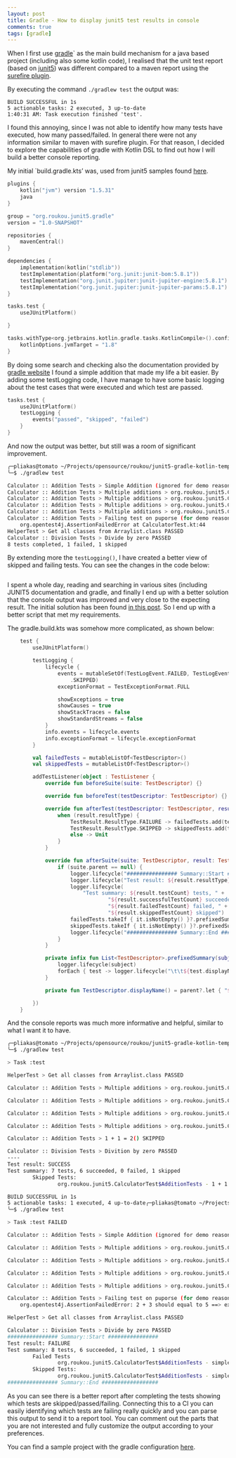```yaml
---
layout: post
title: Gradle - How to display junit5 test results in console
comments: true
tags: [gradle]
---
```


When I first use [gradle](http://gradle.org)` as the main build mechanism for a java based project (including also some kotlin code), I realised that the unit test report (based on [junit5](https://junit.org/junit5/)) was different compared to a maven report using the [surefire plugin](https://maven.apache.org/surefire/maven-surefire-plugin/). 

By executing the command `./gradlew test` the output was:

~~~
BUILD SUCCESSFUL in 1s
5 actionable tasks: 2 executed, 3 up-to-date
1:40:31 AM: Task execution finished 'test'.
~~~

I found this annoying, since I was not able to identify how many tests have executed, how many passed/failed. In general there were not any information similar to maven with surefire plugin. For that reason, I decided to explore the capabilities of gradle with Kotlin DSL to find out how I will build a better console reporting. 

My initial `build.gradle.kts’ was, used from junit5 samples found [here](https://github.com/junit-team/junit5-samples/tree/main/junit5-jupiter-starter-gradle-kotlin).

~~~kotlin
plugins {
    kotlin("jvm") version "1.5.31"
    java
}

group = "org.roukou.junit5.gradle"
version = "1.0-SNAPSHOT"

repositories {
    mavenCentral()
}

dependencies {
    implementation(kotlin("stdlib"))
    testImplementation(platform("org.junit:junit-bom:5.8.1"))
    testImplementation("org.junit.jupiter:junit-jupiter-engine:5.8.1")
    testImplementation("org.junit.jupiter:junit-jupiter-params:5.8.1")
}

tasks.test {
    useJUnitPlatform()

}

tasks.withType<org.jetbrains.kotlin.gradle.tasks.KotlinCompile>().configureEach {
    kotlinOptions.jvmTarget = "1.8"
}
~~~

By doing some search and checking also the documentation provided by [gradle website](https://docs.gradle.org/current/userguide/java_testing.html#using_junit5) I found a simple addition that made my life a bit easier. By adding some testLogging code, I have manage to have some basic logging about the  test cases that were executed and which test are passed. 

~~~kotlin
tasks.test {
    useJUnitPlatform()
    testLogging {
        events("passed", "skipped", "failed")
    }
}
~~~

And now the output was better, but still was a room of significant improvement. 
~~~sh
╭─pliakas@tomato ~/Projects/opensource/roukou/junit5-gradle-kotlin-template 
╰─$ ./gradlew test

Calculator :: Addition Tests > Simple Addition (ignored for demo reasons) SKIPPED
Calculator :: Addition Tests > Multiple additions > org.roukou.junit5.CalculatorTest$AdditionTests.add(int, int, int)[1] PASSED
Calculator :: Addition Tests > Multiple additions > org.roukou.junit5.CalculatorTest$AdditionTests.add(int, int, int)[2] PASSED
Calculator :: Addition Tests > Multiple additions > org.roukou.junit5.CalculatorTest$AdditionTests.add(int, int, int)[3] PASSED
Calculator :: Addition Tests > Multiple additions > org.roukou.junit5.CalculatorTest$AdditionTests.add(int, int, int)[4] PASSED
Calculator :: Addition Tests > Failing test on puporse (for demo reasons FAILED
    org.opentest4j.AssertionFailedError at CalculatorTest.kt:44
HelperTest > Get all classes from Arraylist.class PASSED
Calculator :: Division Tests > Divide by zero PASSED
8 tests completed, 1 failed, 1 skipped
~~~

By extending more the `testLogging()`, I have created a better view of skipped and failing tests. You can see the changes in the code below: 

~~~kotlin

~~~

I spent a whole day, reading and searching in various sites (including JUNIT5 documentation and gradle, and finally I end up with a better solution that the console output was improved and very close to the expecting result. The initial solution has been found [in this post](https://technology.lastminute.com/junit5-kotlin-and-gradle-dsl/). So I end up with a better script that met my requirements.

The gradle.build.kts was somehow more complicated, as shown below: 

~~~kotlin
    test {
        useJUnitPlatform()

        testLogging {
            lifecycle {
                events = mutableSetOf(TestLogEvent.FAILED, TestLogEvent.PASSED, TestLogEvent
                    .SKIPPED)
                exceptionFormat = TestExceptionFormat.FULL

                showExceptions = true
                showCauses = true
                showStackTraces = false
                showStandardStreams = false
            }
            info.events = lifecycle.events
            info.exceptionFormat = lifecycle.exceptionFormat
        }

        val failedTests = mutableListOf<TestDescriptor>()
        val skippedTests = mutableListOf<TestDescriptor>()

        addTestListener(object : TestListener {
            override fun beforeSuite(suite: TestDescriptor) {}

            override fun beforeTest(testDescriptor: TestDescriptor) {}

            override fun afterTest(testDescriptor: TestDescriptor, result: TestResult) {
                when (result.resultType) {
                    TestResult.ResultType.FAILURE -> failedTests.add(testDescriptor)
                    TestResult.ResultType.SKIPPED -> skippedTests.add(testDescriptor)
                    else -> Unit
                }
            }

            override fun afterSuite(suite: TestDescriptor, result: TestResult) {
                if (suite.parent == null) {
                    logger.lifecycle("################ Summary::Start ################")
                    logger.lifecycle("Test result: ${result.resultType}")
                    logger.lifecycle(
                        "Test summary: ${result.testCount} tests, " +
                                "${result.successfulTestCount} succeeded, " +
                                "${result.failedTestCount} failed, " +
                                "${result.skippedTestCount} skipped")
                    failedTests.takeIf { it.isNotEmpty() }?.prefixedSummary("\tFailed Tests")
                    skippedTests.takeIf { it.isNotEmpty() }?.prefixedSummary("\tSkipped Tests:")
                    logger.lifecycle("################ Summary::End ##################")
                }
            }

            private infix fun List<TestDescriptor>.prefixedSummary(subject: String) {
                logger.lifecycle(subject)
                forEach { test -> logger.lifecycle("\t\t${test.displayName()}") }
            }

            private fun TestDescriptor.displayName() = parent?.let { "${it.name} - $name" } ?: "$name"

        })
    }
~~~

And the console reports was much more informative and helpful, similar to what I want it to have. 

~~~sh
╭─pliakas@tomato ~/Projects/opensource/roukou/junit5-gradle-kotlin-template 
╰─$ ./gradlew test

> Task :test

HelperTest > Get all classes from Arraylist.class PASSED

Calculator :: Addition Tests > Multiple additions > org.roukou.junit5.CalculatorTest$AdditionTests.add(int, int, int)[1] PASSED

Calculator :: Addition Tests > Multiple additions > org.roukou.junit5.CalculatorTest$AdditionTests.add(int, int, int)[2] PASSED

Calculator :: Addition Tests > Multiple additions > org.roukou.junit5.CalculatorTest$AdditionTests.add(int, int, int)[3] PASSED

Calculator :: Addition Tests > Multiple additions > org.roukou.junit5.CalculatorTest$AdditionTests.add(int, int, int)[4] PASSED

Calculator :: Addition Tests > 1 + 1 = 2() SKIPPED

Calculator :: Division Tests > Divition by zero PASSED
----
Test result: SUCCESS
Test summary: 7 tests, 6 succeeded, 0 failed, 1 skipped
        Skipped Tests:
                org.roukou.junit5.CalculatorTest$AdditionTests - 1 + 1 = 2()

BUILD SUCCESSFUL in 1s
5 actionable tasks: 1 executed, 4 up-to-date╭─pliakas@tomato ~/Projects/opensource/roukou/junit5-gradle-kotlin-template ‹main*› 
╰─$ ./gradlew test

> Task :test FAILED

Calculator :: Addition Tests > Simple Addition (ignored for demo reasons) SKIPPED

Calculator :: Addition Tests > Multiple additions > org.roukou.junit5.CalculatorTest$AdditionTests.add(int, int, int)[1] PASSED

Calculator :: Addition Tests > Multiple additions > org.roukou.junit5.CalculatorTest$AdditionTests.add(int, int, int)[2] PASSED

Calculator :: Addition Tests > Multiple additions > org.roukou.junit5.CalculatorTest$AdditionTests.add(int, int, int)[3] PASSED

Calculator :: Addition Tests > Multiple additions > org.roukou.junit5.CalculatorTest$AdditionTests.add(int, int, int)[4] PASSED

Calculator :: Addition Tests > Failing test on puporse (for demo reasons FAILED
    org.opentest4j.AssertionFailedError: 2 + 3 should equal to 5 ==> expected: <3> but was: <5>

HelperTest > Get all classes from Arraylist.class PASSED

Calculator :: Division Tests > Divide by zero PASSED
################ Summary::Start ################
Test result: FAILURE
Test summary: 8 tests, 6 succeeded, 1 failed, 1 skipped
        Failed Tests
                org.roukou.junit5.CalculatorTest$AdditionTests - simpleFailedAddition()
        Skipped Tests:
                org.roukou.junit5.CalculatorTest$AdditionTests - simpleAddition()
################ Summary::End ##################

~~~

As you can see there is a better report after completing the tests showing which tests are skipped/passed/failing. Connecting this to a CI you can easily identifying which tests are failing really quickly and you can parse this output to send it to a report tool. You can comment out the parts that you are not interested and fully customize the output according to your preferences. 

You can find a sample project with the gradle configuration [here](https://github.com/pliakas/junit5-gradle-kotlin-template).

